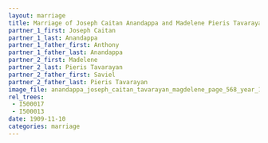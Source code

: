 ```yaml
---
layout: marriage
title: Marriage of Joseph Caitan Anandappa and Madelene Pieris Tavarayan
partner_1_first: Joseph Caitan
partner_1_last: Anandappa
partner_1_father_first: Anthony
partner_1_father_last: Anandappa
partner_2_first: Madelene
partner_2_last: Pieris Tavarayan
partner_2_father_first: Saviel
partner_2_father_last: Pieris Tavarayan
image_file: anandappa_joseph_caitan_tavarayan_magdelene_page_568_year_1909
rel_trees:
 - I500017
 - I500013
date: 1909-11-10
categories: marriage
---
```



